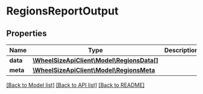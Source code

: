 # RegionsReportOutput

## Properties
Name | Type | Description | Notes
------------ | ------------- | ------------- | -------------
**data** | [**\WheelSizeApiClient\Model\RegionsData[]**](RegionsData.md) |  | 
**meta** | [**\WheelSizeApiClient\Model\RegionsMeta**](RegionsMeta.md) |  | 

[[Back to Model list]](../README.md#documentation-for-models) [[Back to API list]](../README.md#documentation-for-api-endpoints) [[Back to README]](../README.md)


